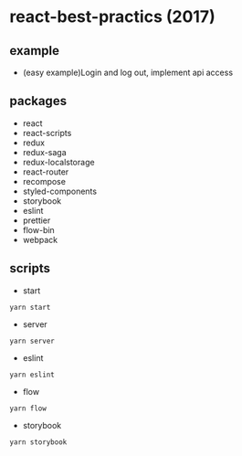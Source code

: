 # react-best-practics (2017)

## example
 * (easy example)Login and log out, implement api access

## packages
 * react
 * react-scripts
 * redux
 * redux-saga
 * redux-localstorage
 * react-router
 * recompose
 * styled-components
 * storybook
 * eslint
 * prettier
 * flow-bin
 * webpack

## scripts
 * start
```
yarn start
```

* server
```
yarn server
```

* eslint
```
yarn eslint
```

* flow
```
yarn flow
```

* storybook
```
yarn storybook
```

